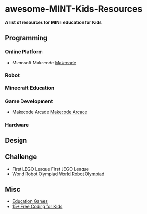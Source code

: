 # awesome-MINT-Kids-Resources
**A list of resources for MINT education for Kids**

## Programming
### Online Platform
- Microsoft Makecode [Makecode](https://www.microsoft.com/de-de/makecode?rtc=1)

### Robot

### Minecraft Education

### Game Development
- Makecode Arcade [Makecode Arcade]()

### Hardware


## Design

## Challenge
  - First LEGO League [First LEGO League](https://www.first-lego-league.org)
  - World Robot Olympiad [World Robot Olympiad](https://www.worldrobotolympiad.de/)

## Misc
- [Education Games](https://www.stiftung-digitale-spielekultur.de/paedagogische-spiele/?filter_field_typ%5B%5D=Game%20Design%20Tool&filter=1)
- [15+ Free Coding for Kids](https://www.stiftung-digitale-spielekultur.de/paedagogische-spiele/?filter_field_typ%5B%5D=Game%20Design%20Tool&filter=1)
